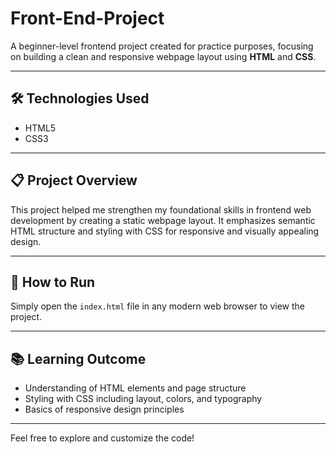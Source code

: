 # Front-End-Project

A beginner-level frontend project created for practice purposes, focusing on building a clean and responsive webpage layout using **HTML** and **CSS**.

---

## 🛠️ Technologies Used

- HTML5  
- CSS3

---

## 📋 Project Overview

This project helped me strengthen my foundational skills in frontend web development by creating a static webpage layout. It emphasizes semantic HTML structure and styling with CSS for responsive and visually appealing design.

---

## 🚀 How to Run

Simply open the `index.html` file in any modern web browser to view the project.

---

## 📚 Learning Outcome

- Understanding of HTML elements and page structure  
- Styling with CSS including layout, colors, and typography  
- Basics of responsive design principles

---

Feel free to explore and customize the code!
